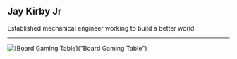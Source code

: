 ## Jay Kirby Jr

Established mechanical engineer working to build a better world

***

![[Board Gaming Table]("Board Gaming Table")](https://i.imgur.com/aDYCV4U.png)


